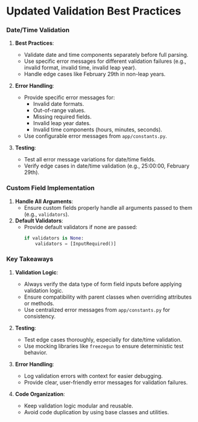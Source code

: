 # Updated Validation Best Practices

### Date/Time Validation
1. **Best Practices**:
   - Validate date and time components separately before full parsing.
   - Use specific error messages for different validation failures (e.g., invalid format, invalid time, invalid leap year).
   - Handle edge cases like February 29th in non-leap years.

2. **Error Handling**:
   - Provide specific error messages for:
     - Invalid date formats.
     - Out-of-range values.
     - Missing required fields.
     - Invalid leap year dates.
     - Invalid time components (hours, minutes, seconds).
   - Use configurable error messages from `app/constants.py`.

3. **Testing**:
   - Test all error message variations for date/time fields.
   - Verify edge cases in date/time validation (e.g., 25:00:00, February 29th).

### Custom Field Implementation
1. **Handle All Arguments**:
   - Ensure custom fields properly handle all arguments passed to them (e.g., `validators`).
2. **Default Validators**:
   - Provide default validators if none are passed:
     ```python
     if validators is None:
         validators = [InputRequired()]
     ```

### Key Takeaways
1. **Validation Logic**:
   - Always verify the data type of form field inputs before applying validation logic.
   - Ensure compatibility with parent classes when overriding attributes or methods.
   - Use centralized error messages from `app/constants.py` for consistency.

2. **Testing**:
   - Test edge cases thoroughly, especially for date/time validation.
   - Use mocking libraries like `freezegun` to ensure deterministic test behavior.

3. **Error Handling**:
   - Log validation errors with context for easier debugging.
   - Provide clear, user-friendly error messages for validation failures.

4. **Code Organization**:
   - Keep validation logic modular and reusable.
   - Avoid code duplication by using base classes and utilities.

